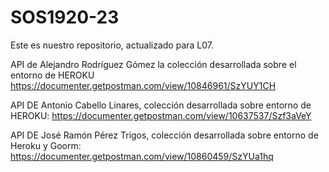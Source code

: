 # SOS1920-23
Este es nuestro repositorio, actualizado para L07.

API de Alejandro Rodríguez Gómez la colección desarrollada sobre el entorno de HEROKU
https://documenter.getpostman.com/view/10846961/SzYUY1CH

API DE Antonio Cabello Linares, colección desarrollada sobre entorno de HEROKU:
https://documenter.getpostman.com/view/10637537/Szf3aVeY

API DE José Ramón Pérez Trigos, colección desarrollada sobre entorno de Heroku y Goorm:
https://documenter.getpostman.com/view/10860459/SzYUa1hq


